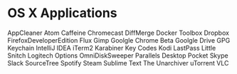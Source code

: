 # OS X Applications

AppCleaner
Atom
Caffeine
Chromecast
DiffMerge
Docker Toolbox
Dropbox
FirefoxDeveloperEdition
Flux
Gimp
Goolgle Chrome Beta
Goolgle Drive
GPG Keychain
IntelliJ IDEA
iTerm2
Karabiner
Key Codes
Kodi
LastPass
Little Snitch
Logitech Options
OmniDiskSweeper
Parallels Desktop
Pocket
Skype
Slack
SourceTree
Spotify
Steam
Sublime Text
The Unarchiver
uTorrent
VLC
